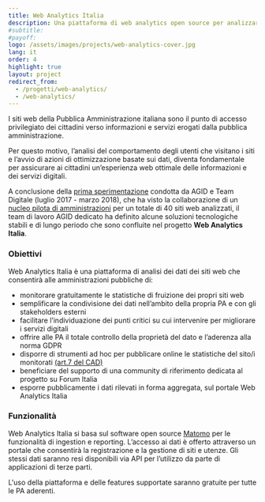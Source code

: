 ```yaml
---
title: Web Analytics Italia
description: Una piattaforma di web analytics open source per analizzare i dati di traffico dei siti della pubblica amministrazione.
#subtitle:
#payoff:
logo: /assets/images/projects/web-analytics-cover.jpg
lang: it
order: 4
highlight: true
layout: project
redirect_from:
  - /progetti/web-analytics/
  - /web-analytics/
---
```


I siti web della Pubblica Amministrazione italiana sono il punto di accesso privilegiato dei cittadini verso informazioni e servizi erogati dalla pubblica amministrazione.

Per questo motivo, l’analisi del comportamento degli utenti che visitano i siti e l’avvio di azioni di ottimizzazione basate sui dati, diventa fondamentale per assicurare ai cittadini un’esperienza web ottimale delle informazioni e dei servizi digitali.

A conclusione della [prima sperimentazione](https://medium.com/designers-italia/cosa-abbiamo-imparato-su-piwik-64b336d78888) condotta da AGID e Team Digitale (luglio 2017 - marzo 2018), che ha visto la collaborazione di un [nucleo pilota di amministrazioni](https://medium.com/designers-italia/cosa-fanno-gli-utenti-del-sito-di-un-comune-ce-lo-dice-piwik-dedc67504b35) per un totale di 40 siti web analizzati, il team di lavoro AGID dedicato ha definito alcune soluzioni tecnologiche stabili e di lungo periodo che sono confluite nel progetto **Web Analytics Italia**. 

### Obiettivi
Web Analytics Italia è una piattaforma di analisi dei dati dei siti web che consentirà alle amministrazioni pubbliche di:

- monitorare gratuitamente le statistiche di fruizione dei propri siti web
- semplificare la condivisione dei dati nell’ambito della propria PA e con gli stakeholders esterni
- facilitare l’individuazione dei punti critici su cui intervenire per migliorare i servizi digitali
- offrire alle PA il totale controllo della proprietà del dato e l’aderenza alla norma GDPR 
- disporre di strumenti ad hoc per pubblicare online le statistiche del sito/i monitorati [(art.7 del CAD)](https://docs.italia.it/italia/piano-triennale-ict/codice-amministrazione-digitale-docs/it/v2017-12-13/_rst/capo1_sezione2_art7.html?highlight=statistiche%20utilizzo)  
- beneficiare del supporto di una community di riferimento dedicata al progetto su Forum Italia 
- esporre pubblicamente i dati rilevati in forma aggregata, sul portale Web Analytics Italia  

### Funzionalità
Web Analytics Italia si basa sul software open source [Matomo](https://matomo.org/) per le funzionalità di ingestion e reporting. L’accesso ai dati è offerto attraverso un portale che consentirà la registrazione e la gestione di siti e utenze. Gli stessi dati saranno resi disponibili via API per l’utilizzo da parte di applicazioni di terze parti.

L'uso della piattaforma e delle features supportate saranno gratuite per tutte le PA aderenti.
